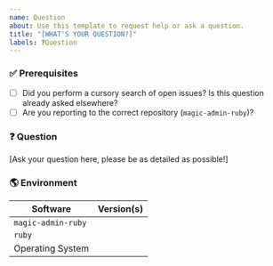 ```yaml
---
name: Question
about: Use this template to request help or ask a question.
title: "[WHAT'S YOUR QUESTION?]"
labels: ❓Question
---
```


### ✅ Prerequisites

- [ ] Did you perform a cursory search of open issues? Is this question already asked elsewhere?
- [ ] Are you reporting to the correct repository (`magic-admin-ruby`)?

### ❓ Question

[Ask your question here, please be as detailed as possible!]

### 🌎 Environment

| Software            | Version(s) |
| ------------------- | ---------- |
| `magic-admin-ruby`  |            |
| `ruby`              |            |
| Operating System    |            |

